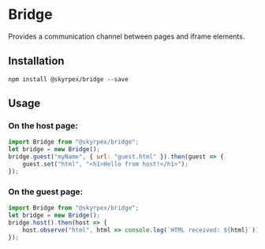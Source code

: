 Bridge
======

Provides a communication channel between pages and iframe elements.

## Installation

```
npm install @skyrpex/bridge --save
```

## Usage

### On the host page:

```javascript
import Bridge from "@skyrpex/bridge";
let bridge = new Bridge();
bridge.guest("myName", { url: "guest.html" }).then(guest => {
	guest.set("html", "<h1>Hello from host!</h1>");
});
```

### On the guest page:

```javascript
import Bridge from "@skyrpex/bridge";
let bridge = new Bridge();
bridge.host().then(host => {
	host.observe("html", html => console.log(`HTML received: ${html}`));
});
```
